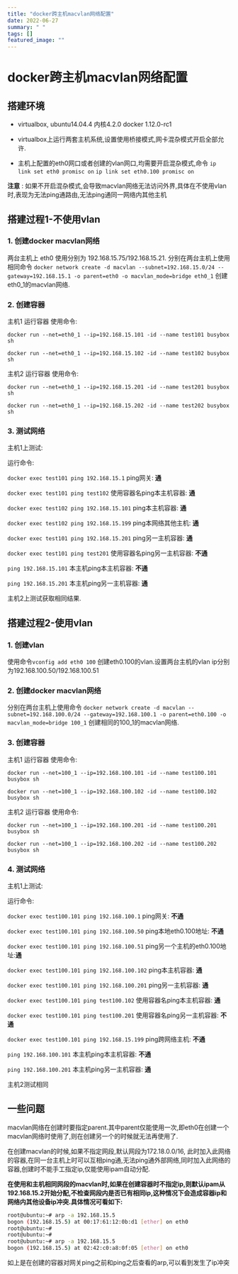 ```yaml
---
title: "docker跨主机macvlan网络配置"
date: 2022-06-27
summary: " "
tags: []
featured_image: ""
---
```



# docker跨主机macvlan网络配置

## 搭建环境

* virtualbox, ubuntu14.04.4 内核4.2.0 docker 1.12.0-rc1

* virtualbox上运行两套主机系统,设置使用桥接模式,网卡混杂模式开启全部允许.

* 主机上配置的eth0网口或者创建的vlan网口,均需要开启混杂模式,命令 `ip link set eth0 promisc on` `ip link set eth0.100 promisc on`

**注意** : 如果不开启混杂模式,会导致macvlan网络无法访问外界,具体在不使用vlan时,表现为无法ping通路由,无法ping通同一网络内其他主机

## 搭建过程1-不使用vlan

### 1. 创建docker macvlan网络

两台主机上 eth0 使用分别为 192.168.15.75/192.168.15.21. 分别在两台主机上使用相同命令 `docker network create -d macvlan --subnet=192.168.15.0/24 --gateway=192.168.15.1 -o parent=eth0 -o macvlan_mode=bridge eth0_1` 创建eth0_1的macvlan网络.

### 2. 创建容器

主机1 运行容器 使用命令:

`docker run --net=eth0_1 --ip=192.168.15.101 -id --name test101 busybox sh`

`docker run --net=eth0_1 --ip=192.168.15.102 -id --name test102 busybox sh`

主机2 运行容器 使用命令:

`docker run --net=eth0_1 --ip=192.168.15.201 -id --name test201 busybox sh`

`docker run --net=eth0_1 --ip=192.168.15.202 -id --name test202 busybox sh`

### 3. 测试网络

主机1上测试:

运行命令:

`docker exec test101 ping 192.168.15.1` ping网关: **通**

`docker exec test101 ping test102` 使用容器名ping本主机容器: **通**

`docker exec test102 ping 192.168.15.101` ping本主机容器: **通**

`docker exec test102 ping 192.168.15.199` ping本网络其他主机: **通**

`docker exec test101 ping 192.168.15.201` ping另一主机容器: **通**

`docker exec test101 ping test201` 使用容器名ping另一主机容器: **不通**

`ping 192.168.15.101` 本主机ping本主机容器: **不通**

`ping 192.168.15.201` 本主机ping另一主机容器: **通**

主机2上测试获取相同结果.

## 搭建过程2-使用vlan

### 1. 创建vlan

使用命令`vconfig add eth0 100` 创建eth0.100的vlan.设置两台主机的vlan ip分别为192.168.100.50/192.168.100.51

### 2. 创建docker macvlan网络

分别在两台主机上使用命令 `docker network create -d macvlan --subnet=192.168.100.0/24 --gateway=192.168.100.1 -o parent=eth0.100 -o macvlan_mode=bridge 100_1` 创建相同的100_1的macvlan网络.

### 3. 创建容器

主机1 运行容器 使用命令:

`docker run --net=100_1 --ip=192.168.100.101 -id --name test100.101 busybox sh`

`docker run --net=100_1 --ip=192.168.100.102 -id --name test100.102 busybox sh`

主机2 运行容器 使用命令:

`docker run --net=100_1 --ip=192.168.100.201 -id --name test100.201 busybox sh`

`docker run --net=100_1 --ip=192.168.100.202 -id --name test100.202 busybox sh`

### 4. 测试网络

主机1上测试:

运行命令:

`docker exec test100.101 ping 192.168.100.1` ping网关: **不通**

`docker exec test100.101 ping 192.168.100.50` ping本地eth0.100地址: **不通**

`docker exec test100.101 ping 192.168.100.51` ping另一个主机的eth0.100地址:**通**

`docker exec test100.101 ping 192.168.100.102` ping本主机容器: **通**

`docker exec test100.101 ping 192.168.100.201` ping另一主机容器: **通**

`docker exec test100.101 ping test100.102` 使用容器名ping本主机容器: **通**

`docker exec test100.101 ping test100.201` 使用容器名ping另一主机容器: **不通**

`docker exec test100.101 ping 192.168.15.199` ping跨网络主机: **不通**

`ping 192.168.100.101` 本主机ping本主机容器: **不通**

`ping 192.168.100.201` 本主机ping另一主机容器: **通**

主机2测试相同

## 一些问题

macvlan网络在创建时要指定parent.其中parent仅能使用一次,即eth0在创建一个macvlan网络时使用了,则在创建另一个的时候就无法再使用了.

在创建macvlan的时候,如果不指定网段,默认网段为172.18.0.0/16, 此时加入此网络的容器,在同一台主机上时可以互相ping通,无法ping通外部网络,同时加入此网络的容器,创建时不能手工指定ip,仅能使用ipam自动分配.

**在使用和主机相同网段的macvlan时,如果在创建容器时不指定ip,则默认ipam从192.168.15.2开始分配,不检查网段内是否已有相同ip,这种情况下会造成容器ip和网络内其他设备ip冲突.具体情况可看如下:**

```Bash
root@ubuntu:~# arp -a 192.168.15.5
bogon (192.168.15.5) at 00:17:61:12:0b:d1 [ether] on eth0
root@ubuntu:~#
root@ubuntu:~#
root@ubuntu:~# arp -a 192.168.15.5
bogon (192.168.15.5) at 02:42:c0:a8:0f:05 [ether] on eth0
```

如上是在创建的容器对网关ping之前和ping之后查看的arp,可以看到发生了ip冲突
